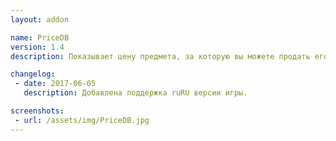 ```yaml
---
layout: addon

name: PriceDB
version: 1.4
description: Показывает цену предмета, за которую вы можете продать его торговцу.

changelog:
 - date: 2017-06-05
   description: Добавлена поддержка ruRU версии игры.

screenshots:
 - url: /assets/img/PriceDB.jpg
---
```

